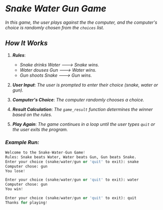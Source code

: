 # *Snake Water Gun Game*
*In this game, the user plays against the the computer, and the computer's choice is randomly chosen from the <code>choices</code> list.*

## *How It Works*
1. ***Rules***:
     * *Snake drinks Water ---> Snake wins.*
     * *Water douses Gun ---> Water wins.*
     * *Gun shoots Snake ---> Gun wins.*
1. ***User Input***: *The user is prompted to enter their choice (snake, water or gun).*

1. ***Computer's Choice***: *The computer randomly chooses a choice.*
1. ***Result Calculation***: *The <code>game_result</code> function determines the winner based on the rules.*
1. ***Play Again***: *The game continues in a loop until the user types <code>quit</code> or the user exits the program.*

### *Example Run:*
```python
Welcome to the Snake-Water-Gun Game!
Rules: Snake beats Water, Water beats Gun, Gun beats Snake.
Enter your choice (snake/water/gun or 'quit' to exit): snake
Computer chose: gun
You lose!

Enter your choice (snake/water/gun or 'quit' to exit): water
Computer chose: gun
You win!

Enter your choice (snake/water/gun or 'quit' to exit): quit
Thanks for playing!
```